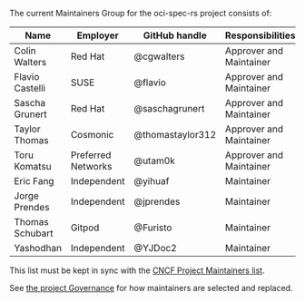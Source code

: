 The current Maintainers Group for the oci-spec-rs project consists of:

| Name            | Employer           | GitHub handle    | Responsibilities        |
| --------------- | ------------------ | ---------------- | ----------------------- |
| Colin Walters   | Red Hat            | @cgwalters       | Approver and Maintainer |
| Flavio Castelli | SUSE               | @flavio          | Approver and Maintainer |
| Sascha Grunert  | Red Hat            | @saschagrunert   | Approver and Maintainer |
| Taylor Thomas   | Cosmonic           | @thomastaylor312 | Approver and Maintainer |
| Toru Komatsu    | Preferred Networks | @utam0k          | Approver and Maintainer |
| Eric Fang       | Independent        | @yihuaf          | Maintainer              |
| Jorge Prendes   | Independent        | @jprendes        | Maintainer              |
| Thomas Schubart | Gitpod             | @Furisto         | Maintainer              |
| Yashodhan       | Independent        | @YJDoc2          | Maintainer              |

This list must be kept in sync with the [CNCF Project Maintainers list](https://github.com/cncf/foundation/blob/master/project-maintainers.csv).

See [the project Governance](GOVERNANCE.md) for how maintainers are selected and replaced.
